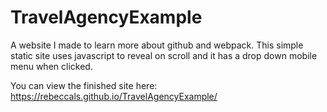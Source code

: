 # TravelAgencyExample
A website I made to learn more about github and webpack. This simple static site uses javascript to reveal on scroll and it has a drop down mobile menu when clicked.

You can view the finished site here:
https://rebeccals.github.io/TravelAgencyExample/

